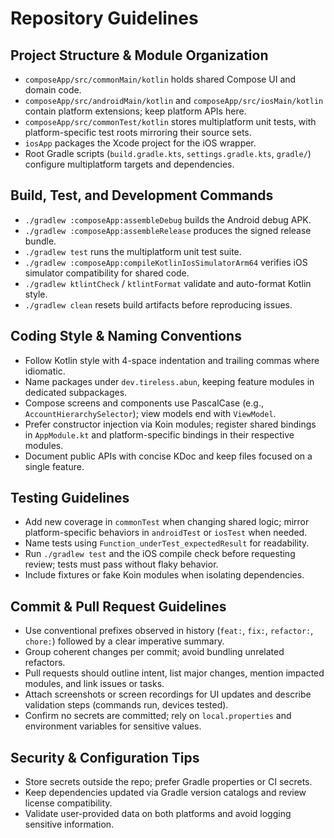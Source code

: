 # Repository Guidelines

## Project Structure & Module Organization
- `composeApp/src/commonMain/kotlin` holds shared Compose UI and domain code.
- `composeApp/src/androidMain/kotlin` and `composeApp/src/iosMain/kotlin` contain platform extensions; keep platform APIs here.
- `composeApp/src/commonTest/kotlin` stores multiplatform unit tests, with platform-specific test roots mirroring their source sets.
- `iosApp` packages the Xcode project for the iOS wrapper.
- Root Gradle scripts (`build.gradle.kts`, `settings.gradle.kts`, `gradle/`) configure multiplatform targets and dependencies.

## Build, Test, and Development Commands
- `./gradlew :composeApp:assembleDebug` builds the Android debug APK.
- `./gradlew :composeApp:assembleRelease` produces the signed release bundle.
- `./gradlew test` runs the multiplatform unit test suite.
- `./gradlew :composeApp:compileKotlinIosSimulatorArm64` verifies iOS simulator compatibility for shared code.
- `./gradlew ktlintCheck` / `ktlintFormat` validate and auto-format Kotlin style.
- `./gradlew clean` resets build artifacts before reproducing issues.

## Coding Style & Naming Conventions
- Follow Kotlin style with 4-space indentation and trailing commas where idiomatic.
- Name packages under `dev.tireless.abun`, keeping feature modules in dedicated subpackages.
- Compose screens and components use PascalCase (e.g., `AccountHierarchySelector`); view models end with `ViewModel`.
- Prefer constructor injection via Koin modules; register shared bindings in `AppModule.kt` and platform-specific bindings in their respective modules.
- Document public APIs with concise KDoc and keep files focused on a single feature.

## Testing Guidelines
- Add new coverage in `commonTest` when changing shared logic; mirror platform-specific behaviors in `androidTest` or `iosTest` when needed.
- Name tests using `Function_underTest_expectedResult` for readability.
- Run `./gradlew test` and the iOS compile check before requesting review; tests must pass without flaky behavior.
- Include fixtures or fake Koin modules when isolating dependencies.

## Commit & Pull Request Guidelines
- Use conventional prefixes observed in history (`feat:`, `fix:`, `refactor:`, `chore:`) followed by a clear imperative summary.
- Group coherent changes per commit; avoid bundling unrelated refactors.
- Pull requests should outline intent, list major changes, mention impacted modules, and link issues or tasks.
- Attach screenshots or screen recordings for UI updates and describe validation steps (commands run, devices tested).
- Confirm no secrets are committed; rely on `local.properties` and environment variables for sensitive values.

## Security & Configuration Tips
- Store secrets outside the repo; prefer Gradle properties or CI secrets.
- Keep dependencies updated via Gradle version catalogs and review license compatibility.
- Validate user-provided data on both platforms and avoid logging sensitive information.
